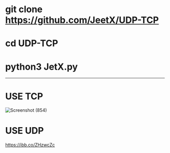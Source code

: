 # git clone https://github.com/JeetX/UDP-TCP

# cd UDP-TCP

# python3 JetX.py

--------------------------------------------------------------------------------------------------------------------

# USE TCP
![Screenshot (854)](https://user-images.githubusercontent.com/94552389/142465370-d7f063c7-9fab-4580-bbe3-41aa985dd2e6.png)

# USE UDP
https://ibb.co/ZHzwcZc
